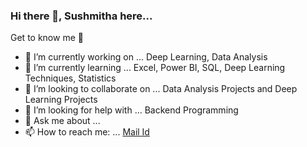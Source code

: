 ### Hi there 👋, Sushmitha here... 

Get to know me :raising_hand: 

- 🔭 I’m currently working on ... Deep Learning, Data Analysis
- 🌱 I’m currently learning ... Excel, Power BI, SQL, Deep Learning Techniques, Statistics
- 👯 I’m looking to collaborate on ... Data Analysis Projects and Deep Learning Projects
- 🤔 I’m looking for help with ... Backend Programming
- 💬 Ask me about ... 
- 📫 How to reach me: ... [Mail Id](sush2163@gmail.com)
